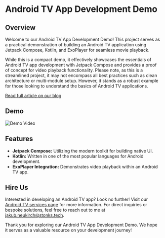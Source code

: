 # Android TV App Development Demo

## Overview
Welcome to our Android TV App Development Demo! This project serves as a practical demonstration of building an Android TV application using Jetpack Compose, Kotlin, and ExoPlayer for seamless movie playback.

While this is a compact demo, it effectively showcases the essentials of Android TV app development with Jetpack Compose and provides a proof of concept for video playback functionality. Please note, as this is a streamlined project, it may not encompass all best practices such as clean architecture or multi-module setup. However, it stands as a robust example for those looking to understand the basics of Android TV applications.

[Read full article on our blog](https://www.stonks.tech/en/articles/android-tv-streaming)

## Demo
![Demo Video](demo/demo-video.gif)

## Features
- **Jetpack Compose:** Utilizing the modern toolkit for building native UI.
- **Kotlin:** Written in one of the most popular languages for Android development.
- **ExoPlayer Integration:** Demonstrates video playback within an Android TV app.

## Hire Us
Interested in developing an Android TV app? Look no further! Visit our [Android TV services page](https://www.stonks.tech/en/services/android-tv) for more information. For direct inquiries or bespoke solutions, feel free to reach out to me at jakub.neukirch@stonks.tech.

Thank you for exploring our Android TV App Development Demo. We hope it serves as a valuable resource on your development journey!

